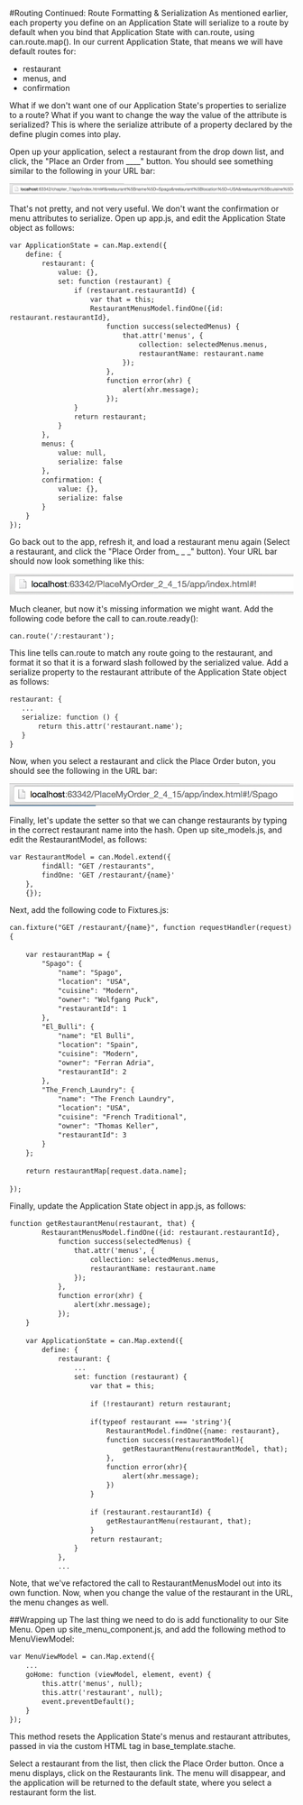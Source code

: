 #Routing Continued: Route Formatting & Serialization
As mentioned earlier, each property you define on an Application State will serialize to a route by default when you bind that Application State with can.route, using can.route.map(). In our current Application State, that means we will have default routes for:

- restaurant
- menus, and
- confirmation

What if we don't want one of our Application State's properties to serialize to a route? What if you want to change the way the value of the attribute is serialized? This is where the serialize attribute of a property declared by the define plugin comes into play.

Open up your application, select a restaurant from the drop down list, and click, the "Place an Order from ____" button. You should see something similar to the following in your URL bar:

![](images/9_routes_and_serialization/NastyUrlBar.png)

That's not pretty, and not very useful. We don't want the confirmation or menu attributes to serialize. Open up app.js, and edit the Application State object as follows:

    var ApplicationState = can.Map.extend({
        define: {
            restaurant: {
                value: {},
                set: function (restaurant) {
                    if (restaurant.restaurantId) {
                        var that = this;
                        RestaurantMenusModel.findOne({id: restaurant.restaurantId},
                            function success(selectedMenus) {
                                that.attr('menus', {
                                    collection: selectedMenus.menus,
                                    restaurantName: restaurant.name
                                });
                            },
                            function error(xhr) {
                                alert(xhr.message);
                            });
                    }
                    return restaurant;
                }
            },
            menus: {
                value: null,
                serialize: false
            },
            confirmation: {
                value: {},
                serialize: false
            }
        }
    });

Go back out to the app, refresh it, and load a restaurant menu again (Select a restaurant, and click the "Place Order from_ _ _" button). Your URL bar should now look something like this:

![](images/9_routes_and_serialization/CleanUrlBar.png)

Much cleaner, but now it's missing information we might want. Add the following code before the call to can.route.ready():

	can.route('/:restaurant');

This line tells can.route to match any route going to the restaurant, and format it so that it is a forward slash followed by the serialized value. Add a serialize property to the restaurant attribute of the Application State object as follows:

    restaurant: {
       ...
       serialize: function () {
           return this.attr('restaurant.name');
       }
    }

Now, when you select a restaurant and click the Place Order buton, you should see the following in the URL bar:

![](images/9_routes_and_serialization/FormattedRouteUrlBar.png)

Finally, let's update the setter so that we can change restaurants by typing in the correct restaurant name into the hash. Open up site_models.js, and edit the RestaurantModel, as follows:

	var RestaurantModel = can.Model.extend({
            findAll: "GET /restaurants",
            findOne: 'GET /restaurant/{name}'
        },
        {});

Next, add the following code to Fixtures.js:

	can.fixture("GET /restaurant/{name}", function requestHandler(request) {

        var restaurantMap = {
            "Spago": {
                "name": "Spago",
                "location": "USA",
                "cuisine": "Modern",
                "owner": "Wolfgang Puck",
                "restaurantId": 1
            },
            "El_Bulli": {
                "name": "El Bulli",
                "location": "Spain",
                "cuisine": "Modern",
                "owner": "Ferran Adria",
                "restaurantId": 2
            },
            "The_French_Laundry": {
                "name": "The French Laundry",
                "location": "USA",
                "cuisine": "French Traditional",
                "owner": "Thomas Keller",
                "restaurantId": 3
            }
        };

        return restaurantMap[request.data.name];

    });

Finally, update the Application State object in app.js, as follows:

	function getRestaurantMenu(restaurant, that) {
            RestaurantMenusModel.findOne({id: restaurant.restaurantId},
                function success(selectedMenus) {
                    that.attr('menus', {
                        collection: selectedMenus.menus,
                        restaurantName: restaurant.name
                    });
                },
                function error(xhr) {
                    alert(xhr.message);
                });
        }

        var ApplicationState = can.Map.extend({
            define: {
                restaurant: {
                    ...
                    set: function (restaurant) {
                        var that = this;

                        if (!restaurant) return restaurant;

                        if(typeof restaurant === 'string'){
                            RestaurantModel.findOne({name: restaurant},
                            function success(restaurantModel){
                                getRestaurantMenu(restaurantModel, that);
                            },
                            function error(xhr){
                                alert(xhr.message);
                            })
                        }

                        if (restaurant.restaurantId) {
                            getRestaurantMenu(restaurant, that);
                        }
                        return restaurant;
                    }
                },
                ...

Note, that we've refactored the call to RestaurantMenusModel out into its own function. Now, when you change the value of the restaurant in the URL, the menu changes as well.

##Wrapping up
The last thing we need to do is add functionality to our Site Menu. Open up site_menu_component.js, and add the following method to MenuViewModel:

	var MenuViewModel = can.Map.extend({
		...
        goHome: function (viewModel, element, event) {
            this.attr('menus', null);
            this.attr('restaurant', null);
            event.preventDefault();
        }
    });

This method resets the Application State's menus and restaurant attributes, passed in via the custom HTML tag in base_template.stache.

Select a restaurant from the list, then click the Place Order button. Once a menu displays, click on the Restaurants link. The menu will disappear, and the application will be returned to the default state, where you select a restaurant form the list.
